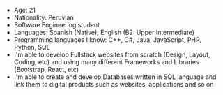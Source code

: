 - Age: 21
- Nationality: Peruvian
- Software Engineering student
- Languages: Spanish (Native); English (B2: Upper Intermediate)
- Programming languages I know: C++, C#, Java, JavaScript, PHP, Python, SQL
- I'm able to develop Fullstack websites from scratch (Design, Layout, Coding, etc) and using many different Frameworks and Libraries (Bootstrap, React, etc)
- I'm able to create and develop Databases written in SQL language and link them to digital products such as websites, applications and so on

<!---
Dunnoir/Dunnoir is a ✨ special ✨ repository because its `README.md` (this file) appears on your GitHub profile.
You can click the Preview link to take a look at your changes.
--->

